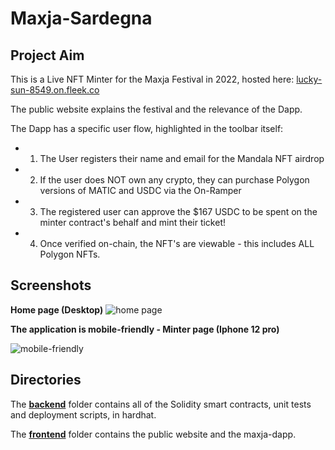 # Maxja-Sardegna

## Project Aim

This is a Live NFT Minter for the Maxja Festival in 2022, hosted here: [lucky-sun-8549.on.fleek.co](https://lucky-sun-8549.on.fleek.co/) 

The public website explains the festival and the relevance of the Dapp.

The Dapp has a specific user flow, highlighted in the toolbar itself:

* 1. The User registers their name and email for the Mandala NFT airdrop
* 2. If the user does NOT own any crypto, they can purchase Polygon versions of MATIC and USDC via the On-Ramper
* 3. The registered user can approve the $167 USDC to be spent on the minter contract's behalf and mint their ticket!
* 4. Once verified on-chain, the NFT's are viewable - this includes ALL Polygon NFTs.


## Screenshots

**Home page (Desktop)**
![home page ](https://user-images.githubusercontent.com/64858288/175783125-aa624604-219a-41c9-8dad-083b0b49ba24.png)


**The application is mobile-friendly - Minter page (Iphone 12 pro)**

![mobile-friendly](https://user-images.githubusercontent.com/64858288/175783151-2cf17a35-e85d-4be1-94fc-427d581245b6.png)


## Directories

The [**backend**](https://github.com/Super-Nim/Maxja-Sardegna/tree/main/backend) folder contains all of the Solidity smart contracts, unit tests and deployment scripts, in hardhat.

The [**frontend**](https://github.com/Super-Nim/Maxja-Sardegna/tree/main/frontend) folder contains the public website and the maxja-dapp.
